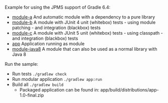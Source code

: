 Example for using the JPMS support of Gradle 6.4:

- [module-a](module-a) And automatic module with a dependency to a pure library
- [module-b](module-b) A module with JUnit 4 unit (whitebox) tests - using module patching - and integration (blackbox) tests
- [module-c](module-c) A module with JUnit 5 unit (whitebox) tests - using classpath - and integration (blackbox) tests
- [app](app) Application running as module
- [module-java8](module-java8) A module that can also be used as a normal library with Java 8

Run the sample:
- Run tests `./gradlew check`
- Run modular application `./gradlew app:run`
- Build all `./gradlew build`
  - Packaged application can be found in:  app/build/distributions/app-1.0-final.zip